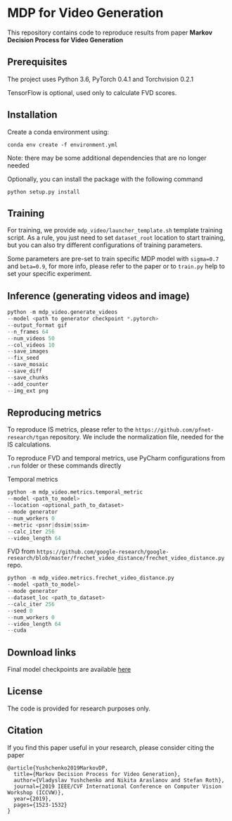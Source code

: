 # MDP for Video Generation
This repository contains code to reproduce results from paper **Markov Decision Process for Video Generation**

## Prerequisites
The project uses Python 3.6, PyTorch 0.4.1 and Torchvision 0.2.1

TensorFlow is optional, used only to calculate FVD scores.

## Installation
Create a conda environment using:

`conda env create -f environment.yml`

Note: there may be some additional dependencies that are no longer needed

Optionally, you can install the package with the following command

`python setup.py install`

## Training
For training, we provide `mdp_video/launcher_template.sh` template training script.
As a rule, you just need to set `dataset_root` location to start training,
but you can also try different configurations of training parameters.

Some parameters are pre-set to train specific MDP model with `sigma=0.7` and `beta=0.9`,
for more info, please refer to the paper or to `train.py` help to set your specific experiment.

## Inference (generating videos and image)
```python
python -m mdp_video.generate_videos
--model <path to generator checkpoint *.pytorch>
--output_format gif
--n_frames 64
--num_videos 50
--col_videos 10
--save_images
--fix_seed
--save_mosaic
--save_diff
--save_chunks
--add_counter
--img_ext png
```

## Reproducing metrics
To reproduce IS metrics, please refer to the `https://github.com/pfnet-research/tgan` repository.
We include the normalization file, needed for the IS calculations.

To reproduce FVD and temporal metrics, use PyCharm configurations from `.run` folder or these commands directly

Temporal metrics
```python
python -m mdp_video.metrics.temporal_metric
--model <path_to_model>
--location <optional_path_to_dataset>
--mode generator
--num_workers 0
--metric <psnr|dssim|ssim>
--calc_iter 256
--video_length 64
```

FVD from `https://github.com/google-research/google-research/blob/master/frechet_video_distance/frechet_video_distance.py` repo.
```python
python -m mdp_video.metrics.frechet_video_distance.py
--model <path_to_model>
--mode generator
--dataset_loc <path_to_dataset>
--calc_iter 256
--seed 0
--num_workers 0
--video_length 64
--cuda
```

## Download links
Final model checkpoints are available [here](https://drive.google.com/drive/folders/1O7WzXIApMliJ00iSlthz3UEsiI-ZHfHS?usp=sharing)

## License
The code is provided for research purposes only.

## Citation
If you find this paper useful in your research, please consider citing the paper

```
@article{Yushchenko2019MarkovDP,
  title={Markov Decision Process for Video Generation},
  author={Vladyslav Yushchenko and Nikita Araslanov and Stefan Roth},
  journal={2019 IEEE/CVF International Conference on Computer Vision Workshop (ICCVW)},
  year={2019},
  pages={1523-1532}
}
```
